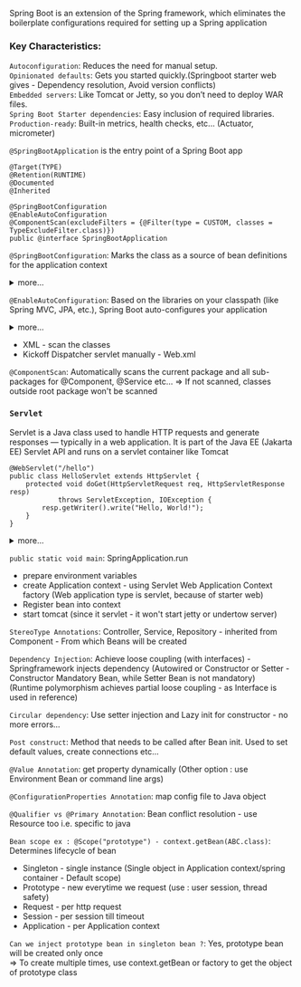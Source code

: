 Spring Boot is an extension of the Spring framework, which eliminates the boilerplate configurations required for setting up a Spring application

### Key Characteristics:

`Autoconfiguration`: Reduces the need for manual setup.  
`Opinionated defaults`: Gets you started quickly.(Springboot starter web gives - Dependency resolution, Avoid version conflicts)  
`Embedded servers`: Like Tomcat or Jetty, so you don’t need to deploy WAR files.  
`Spring Boot Starter dependencies`: Easy inclusion of required libraries.  
`Production-ready`: Built-in metrics, health checks, etc... (Actuator, micrometer)

`@SpringBootApplication` is the entry point of a Spring Boot app
```
@Target(TYPE)
@Retention(RUNTIME)
@Documented
@Inherited

@SpringBootConfiguration
@EnableAutoConfiguration
@ComponentScan(excludeFilters = {@Filter(type = CUSTOM, classes = TypeExcludeFilter.class)})
public @interface SpringBootApplication
```

`@SpringBootConfiguration`: Marks the class as a source of bean definitions for the application context  
<details>
<summary>more...</summary>
In Spring, a bean is simply an object that is managed by the Spring IoC (Inversion of Control) container. These objects are created, assembled, and managed by the container — not manually by your code   

`SpringBootConfiguration`:This class is a configuration class. Treat it as a source of bean definitions (If not it won't scan the classes)  

</details>

`@EnableAutoConfiguration`: Based on the libraries on your classpath (like Spring MVC, JPA, etc.), Spring Boot auto-configures your application   
<details>
<summary>more...</summary>
No additional configuration required as in Spring.  
ex : If we Add spring data JPA - Inside application-context.xml
- should add bean of Datasource with required properties
- bean of session factory, Inject datasource to session factory
- define all hibernate properties
- create transaction manager, inject session factory into it

https://github.com/Java-Techie-jt/Payment-Resource/blob/master/src/main/webapp/WEB-INF/application-context.xml
```
<bean id="dataSource"
		class="org.springframework.jdbc.datasource.DriverManagerDataSource">
		<property name="driverClassName" value="com.mysql.jdbc.Driver" />
		<property name="url" value="jdbc:mysql://localhost:3306/test" />
		<property name="username" value="root" />
		<property name="password" value="cisco" />
	</bean>
	<bean id="sessionFactory"
		class="org.springframework.orm.hibernate4.LocalSessionFactoryBean">
		<property name="dataSource" ref="dataSource" />
		<property name="annotatedClasses">
			<list>
				<value>com.spring.rest.curd.model.Payment</value>
			</list>
		</property>
		<property name="hibernateProperties">
			<props>
				<prop key="hibernate.dialect">org.hibernate.dialect.MySQLDialect</prop>
				<prop key="hibernet.show_sql">true</prop>
				<prop key="hibernate.hbm2ddl.auto">update</prop>
			</props>
		</property>
	</bean>
	<bean id="transactionManager"
		class="org.springframework.orm.hibernate4.HibernateTransactionManager">
		<property name="sessionFactory" ref="sessionFactory" />
	</bean>
```

### debug = true
=> Gives positive and negative matches
=> If Object mapper is found, Autoconfigure from this class (Positive matches)
```
@AutoConfiguration
@ConditionalOnClass(com.fasterxml.jackson.databind.ObjectMapper.class)
public class JacksonAutoConfiguration
```
=> If Spring-boot data JPA is not there then DataSourceAutoConfiguration comes under negative matches
=> If its there, then positive matches (App start will fail if no db config is provided)
</details>

* XML - scan the classes
* Kickoff Dispatcher servlet manually - Web.xml

`@ComponentScan`: Automatically scans the current package and all sub-packages for @Component, @Service etc... 
=> If not scanned, classes outside root package won't be scanned  

### `Servlet`
Servlet is a Java class used to handle HTTP requests and generate responses — typically in a web application. 
It is part of the Java EE (Jakarta EE) Servlet API and runs on a servlet container like Tomcat
```
@WebServlet("/hello")
public class HelloServlet extends HttpServlet {
    protected void doGet(HttpServletRequest req, HttpServletResponse resp)
            throws ServletException, IOException {
        resp.getWriter().write("Hello, World!");
    }
}
```

<details>
<summary>more...</summary>
* Servlet Lifecycle   
init() – called once when the servlet is initialized   
service() – called each time a request is received   
destroy() – called when the servlet is taken out of service   

* A Servlet Container is a part of the web server (like Tomcat) that:  
Loads servlet classes  
Manages their lifecycle  
Maps URLs to servlets  
Handles HTTP communication  

* Behind the scenes:  
Spring creates a servlet (like DispatcherServlet)  
That servlet routes your request to the appropriate controller method  
So Spring simplifies things, but it's still built on top of servlets  

* Summary  
Servlet	A Java class that handles HTTP requests/responses  
Servlet Container	A server (like Tomcat) that runs servlets  
In Spring	You don’t write servlets directly — Spring’s DispatcherServlet handles it  
</details>

`public static void main`: SpringApplication.run  
* prepare environment variables  
* create Application context - using Servlet Web Application Context factory (Web application type is servlet, because of starter web)  
* Register bean into context  
* start tomcat (since it servlet - it won't start jetty or undertow server)  

`StereoType Annotations`: Controller, Service, Repository - inherited from Component - From which Beans will be created  

`Dependency Injection`: Achieve loose coupling (with interfaces) - Springframework injects dependency (Autowired or Constructor or Setter - Constructor Mandatory Bean, while Setter Bean is not mandatory)  
(Runtime polymorphism achieves partial loose coupling - as Interface is used in reference)  

`Circular dependency`: Use setter injection and Lazy init for constructor - no more errors...  

`Post construct`: Method that needs to be called after Bean init. Used to set default values, create connections etc...  

`@Value Annotation`: get property dynamically (Other option : use Environment Bean or command line args)  

`@ConfigurationProperties Annotation`: map config file to Java object   

`@Qualifier vs @Primary Annotation`: Bean conflict resolution - use Resource too i.e. specific to java  

`Bean scope ex : @Scope("prototype") - context.getBean(ABC.class)`: Determines lifecycle of bean  
* Singleton - single instance (Single object in Application context/spring container - Default scope)  
* Prototype - new everytime we request (use : user session, thread safety)  
* Request - per http request  
* Session - per session till timeout  
* Application - per Application context  

`Can we inject prototype bean in singleton bean ?`: Yes, prototype bean will be created only once  
=> To create multiple times, use context.getBean or factory to get the object of prototype class  

